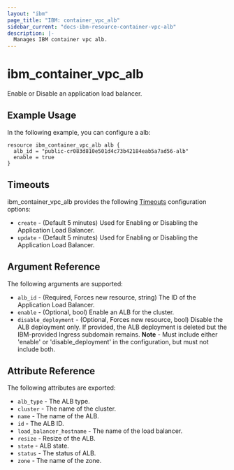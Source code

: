 ```yaml
---
layout: "ibm"
page_title: "IBM: container_vpc_alb"
sidebar_current: "docs-ibm-resource-container-vpc-alb"
description: |-
  Manages IBM container vpc alb.
---
```


# ibm\_container_vpc_alb

Enable or Disable an application load balancer. 

## Example Usage

In the following example, you can configure a alb:

```hcl
resource ibm_container_vpc_alb alb {
  alb_id = "public-cr083d810e501d4c73b42184eab5a7ad56-alb"
  enable = true
}

```

## Timeouts

ibm_container_vpc_alb provides the following [Timeouts](https://www.terraform.io/docs/configuration/resources.html#timeouts) configuration options:

* `create` - (Default 5 minutes) Used for Enabling or Disabling the Application Load Balancer.
* `update` - (Default 5 minutes) Used for Enabling or Disabling the Application Load Balancer.

## Argument Reference

The following arguments are supported:

* `alb_id` - (Required, Forces new resource, string) The ID of the Application Load Balancer.
* `enable` - (Optional, bool)  Enable an ALB for the cluster.
* `disable_deployment` - (Optional, Forces new resource, bool) Disable the ALB deployment only. If provided, the ALB deployment is deleted but the IBM-provided Ingress subdomain remains. 
**Note** - Must include either 'enable' or 'disable_deployment' in the configuration, but must not include both.


## Attribute Reference

The following attributes are exported:

* `alb_type` - The ALB type.
* `cluster` - The name of the cluster.
* `name` - The name of the ALB.
* `id` - The ALB ID.
* `load_balancer_hostname` - The name of the load balancer.
* `resize` - Resize of the ALB.
* `state` - ALB state.
* `status` - The status of ALB.
* `zone` - The name of the zone.